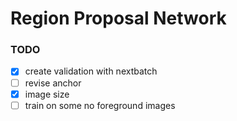 # Region Proposal Network
### TODO
- [x] create validation with nextbatch
- [ ] revise anchor
- [x] image size
- [ ] train on some no foreground images
